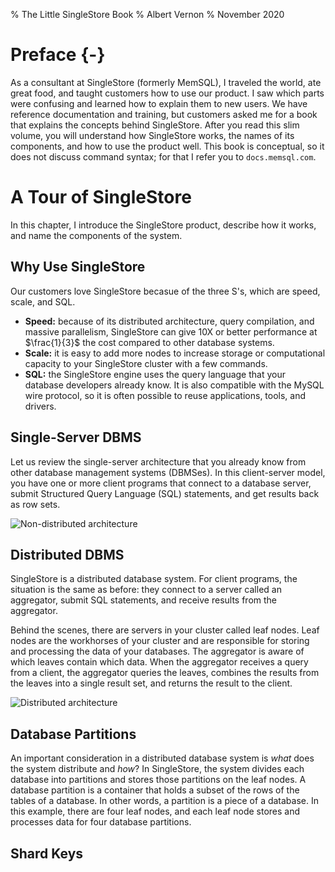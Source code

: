 % The Little SingleStore Book
% Albert Vernon
% November 2020

# Preface {-}

As a consultant at SingleStore (formerly MemSQL), I traveled the world, ate great food, and taught customers how to use our product. I saw which parts were confusing and learned how to explain them to new users. We have reference documentation and training, but customers asked me for a book that explains the concepts behind SingleStore. After you read this slim volume, you will understand how SingleStore works, the names of its components, and how to use the product well. This book is conceptual, so it does not discuss command syntax; for that I refer you to `docs.memsql.com`.

# A Tour of SingleStore

In this chapter, I introduce the SingleStore product, describe how it works, and name the components of the system.

## Why Use SingleStore

Our customers love SingleStore becasue of the three S's, which are speed, scale, and SQL.

* **Speed:** because of its distributed architecture, query compilation, and massive parallelism, SingleStore can give 10X or better performance at $\frac{1}{3}$ the cost compared to other database systems.
* **Scale:** it is easy to add more nodes to increase storage or computational capacity to your SingleStore cluster with a few commands.
* **SQL:** the SingleStore engine uses the query language that your database developers already know. It is also compatible with the MySQL wire protocol, so it is often possible to reuse applications, tools, and drivers.

## Single-Server DBMS

Let us review the single-server architecture that you already know from other database management systems (DBMSes). In this client-server model, you have one or more client programs that connect to a database server, submit Structured Query Language (SQL) statements, and get results back as row sets.

![Non-distributed architecture](non-distributed-architecture)

## Distributed DBMS

SingleStore is a distributed database system. For client programs, the situation is the same as before: they connect to a server called an aggregator, submit SQL statements, and receive results from the aggregator.

Behind the scenes, there are servers in your cluster called leaf nodes. Leaf nodes are the workhorses of your cluster and are responsible for storing and processing the data of your databases. The aggregator is aware of which leaves contain which data. When the aggregator receives a query from a client, the aggregator queries the leaves, combines the results from the leaves into a single result set, and returns the result to the client.

![Distributed architecture](distributed-architecture)

## Database Partitions

An important consideration in a distributed database system is *what* does the system distribute and *how*? In SingleStore, the system divides each database into partitions and stores those partitions on the leaf nodes. A database partition is a container that holds a subset of the rows of the tables of a database. In other words, a partition is a piece of a database. In this example, there are four leaf nodes, and each leaf node stores and processes data for four database partitions.

## Shard Keys
